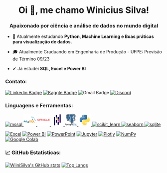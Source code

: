 <h1 align="center">Oi 👋, me chamo Winicius Silva!</h1>
<h3 align="center">Apaixonado por ciência e análise de dados no mundo digital</h3>

- 🌱 Atualmente estudando **Python, Machine Learning e Boas práticas para visualização de dados.**

- 🎓 Atualmente Graduando em Engenharia de Produção - UFPE: Previsão de Término 09/23

- ✔ Já estudei **SQL, Excel e Power BI**

<h3 align="left">Contato:</h3>

[![Linkedin Badge](https://img.shields.io/badge/-Linkedin-blue?style=flat-square&logo=Linkedin&logoColor=white&link=https://www.linkedin.com/in/winicius-silva-689b31223/)](https://www.linkedin.com/in/winicius-silva-689b31223/)
[![Kaggle Badge](https://img.shields.io/badge/-Kaggle-20BEFF?style=flat-square&logo=Kaggle&logoColor=white&link=https://www.kaggle.com/winiciussilva)](https://www.kaggle.com/winiciussilva)
![Gmail Badge](https://img.shields.io/badge/-Gmail-red?style=flat-square&logo=Gmail&logoColor=white&link=mailto:winicius.silva.100@gmail.com)
[![Discord](https://img.shields.io/badge/-Discord-7289DA?style=flat-square&logo=Discord&logoColor=white)](https://discord.com/users/403229278033936394)




<h3 align="left">Linguagens e Ferramentas:</h3>
<p align="left"> <a href="https://www.microsoft.com/en-us/sql-server" target="_blank" rel="noreferrer"> <img src="https://www.svgrepo.com/show/303229/microsoft-sql-server-logo.svg" alt="mssql" width="40" height="40"/> </a> <a href="https://www.mysql.com/" target="_blank" rel="noreferrer"> <img src="https://raw.githubusercontent.com/devicons/devicon/master/icons/mysql/mysql-original-wordmark.svg" alt="mysql" width="40" height="40"/> </a> <a href="https://www.oracle.com/" target="_blank" rel="noreferrer"> <img src="https://raw.githubusercontent.com/devicons/devicon/master/icons/oracle/oracle-original.svg" alt="oracle" width="40" height="40"/> </a> <a href="https://pandas.pydata.org/" target="_blank" rel="noreferrer"> <img src="https://raw.githubusercontent.com/devicons/devicon/2ae2a900d2f041da66e950e4d48052658d850630/icons/pandas/pandas-original.svg" alt="pandas" width="40" height="40"/> </a> <a href="https://www.postgresql.org" target="_blank" rel="noreferrer"> <img src="https://raw.githubusercontent.com/devicons/devicon/master/icons/postgresql/postgresql-original-wordmark.svg" alt="postgresql" width="40" height="40"/> </a> <a href="https://www.python.org" target="_blank" rel="noreferrer"> <img src="https://raw.githubusercontent.com/devicons/devicon/master/icons/python/python-original.svg" alt="python" width="40" height="40"/> </a> <a href="https://scikit-learn.org/" target="_blank" rel="noreferrer"> <img src="https://upload.wikimedia.org/wikipedia/commons/0/05/Scikit_learn_logo_small.svg" alt="scikit_learn" width="40" height="40"/> </a> <a href="https://seaborn.pydata.org/" target="_blank" rel="noreferrer"> <img src="https://seaborn.pydata.org/_images/logo-mark-lightbg.svg" alt="seaborn" width="40" height="40"/> </a> <a href="https://www.sqlite.org/" target="_blank" rel="noreferrer"> <img src="https://www.vectorlogo.zone/logos/sqlite/sqlite-icon.svg" alt="sqlite" width="40" height="40"/> </a> </p>

[![Excel](https://img.shields.io/badge/-Excel-217346?style=flat-square&logo=Microsoft-Excel&logoColor=white)](https://www.microsoft.com/pt-br/microsoft-365/excel)
[![Power BI](https://img.shields.io/badge/-Power%20BI-F2C811?style=flat-square&logo=Power-BI&logoColor=black)](https://powerbi.microsoft.com/pt-br/)
[![PowerPoint](https://img.shields.io/badge/-PowerPoint-B7472A?style=flat-square&logo=Microsoft-PowerPoint&logoColor=white)](https://www.microsoft.com/pt-br/microsoft-365/powerpoint)
[![Jupyter](https://img.shields.io/badge/-Jupyter-F37626?style=flat-square&logo=Jupyter&logoColor=white)](https://jupyter.org/)
[![Plotly](https://img.shields.io/badge/-Plotly-3F4F75?style=flat-square&logo=Plotly&logoColor=white)](https://plotly.com/)
[![NumPy](https://img.shields.io/badge/-NumPy-013243?style=flat-square&logo=numpy&logoColor=white)](https://numpy.org/)
[![Google Colab](https://img.shields.io/badge/-Google%20Colab-F9AB00?style=flat-square&logo=Google-Colab&logoColor=white)](https://colab.research.google.com/)


<h3 align="left">📈 GitHub Estatísticas:</h3>

[![WiiniSilva's GitHub stats](https://github-readme-stats.vercel.app/api?username=WiiniSilva&show_icons=true&theme=radical)](https://github.com/WiiniSilva)
[![Top Langs](https://github-readme-stats.vercel.app/api/top-langs/?username=WiiniSilva&layout=compact)](https://github.com/WiiniSilva)

